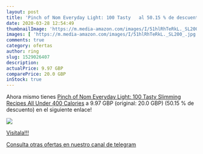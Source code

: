 ```yaml
---
layout: post
title: 'Pinch of Nom Everyday Light: 100 Tasty   al 50.15 % de descuento'
date: 2020-03-28 12:54:49
thumbnailImage: 'https://m.media-amazon.com/images/I/51hlRhTeRkL._SL200_.jpg'
images: [ 'https://m.media-amazon.com/images/I/51hlRhTeRkL._SL200_.jpg' ]
comments: true
category: ofertas
author: ring
slug: 1529026407
description:
actualPrice: 9.97 GBP
comparePrice: 20.0 GBP
inStock: true
---
```


Ahora mismo tienes [Pinch of Nom Everyday Light: 100 Tasty  Slimming Recipes All Under 400 Calories](https://www.amazon.com/dp/1529026407/?tag=redken08-20) a 9.97 GBP (original: 20.0 GBP) (50.15 %  de descuento) en el siguiente enlace!

[![](https://m.media-amazon.com/images/I/51hlRhTeRkL._SL200_.jpg)](https://www.amazon.com/dp/1529026407/?tag=redken08-20)

[Visítala!!!](https://www.amazon.com/dp/1529026407/?tag=redken08-20)

[Consulta otras ofertas en nuestro canal de telegram](https://t.me/s/ofertas25)

